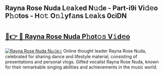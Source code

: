 ## Rayna Rose Nuda L𝚎a𝚔ed N𝚞𝚍e - Part-i9i Vi𝚍𝚎o P𝚑𝚘tos - H𝚘𝚝 O𝚗𝚕yf𝚊ns L𝚎a𝚔s 0ciDN

# <h2><a href="http://kfeh386.oniu.top/?m=Rayna+Rose+Nuda">🔗👉 🔴 Rayna Rose Nuda P𝚑ot𝚘𝚜 V𝚒d𝚎o</a></h2>

[![Rayna Rose Nuda Nu𝚍e𝚜](https://i.imgur.com/0qMVB7G.gif)](http://kfeh386.oniu.top/?m=Rayna+Rose+Nuda)
Online thought leader Rayna Rose Nuda, celebrated for sharing dance and lifestyle material, consisting of presentations and personal vlogs. Gifted vocalist Rayna Rose Nuda, known for their remarkable singing abilities and achievements in the music world.  
